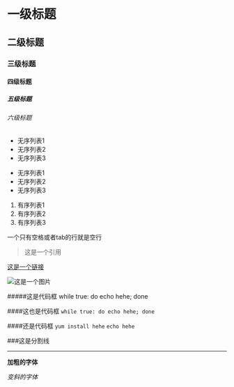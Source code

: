 # 一级标题
## 二级标题
### 三级标题
#### 四级标题
##### 五级标题
###### 六级标题

* 无序列表1
* 无序列表2
* 无序列表3

- 无序列表1
- 无序列表2
- 无序列表3

1. 有序列表1
2. 有序列表2
3. 有序列表3

一个只有空格或者tab的行就是空行

> 这是一个引用

[这是一个链接](http://code.wt.cn)

![这是一个图片](https://www.google.com.sg/images/branding/googlelogo/2x/googlelogo_color_272x92dp.png)


#####这是代码框
	while true:
	  do echo hehe;
	done

####这也是代码框
`while true:
  do echo hehe;
done`

####还是代码框
`yum install hehe` `echo hehe`

###这是分割线
***

**加粗的字体**

*变斜的字体*


